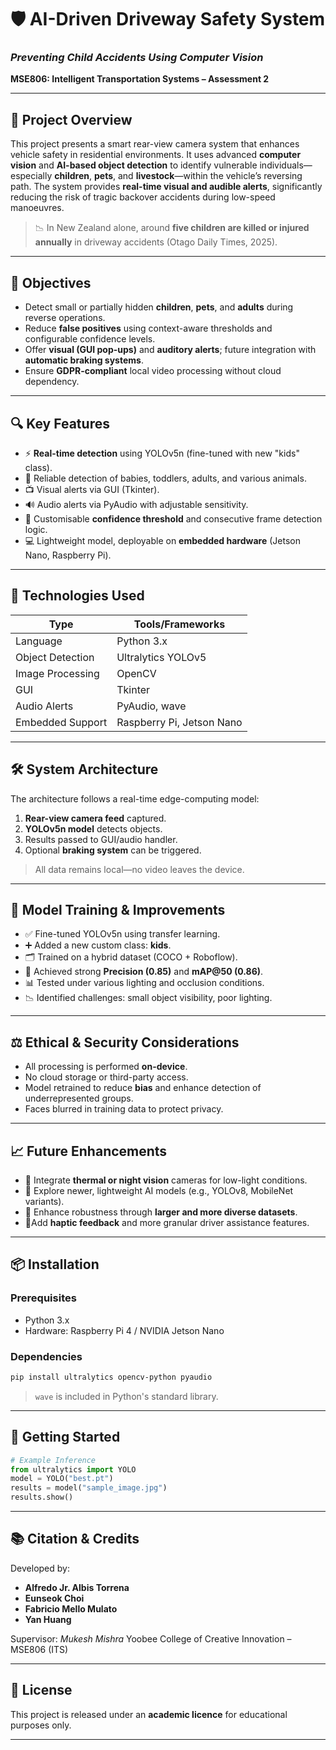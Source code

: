 # 🛡️ AI-Driven Driveway Safety System

### *Preventing Child Accidents Using Computer Vision*

**MSE806: Intelligent Transportation Systems – Assessment 2**

---

## 🚗 Project Overview

This project presents a smart rear-view camera system that enhances vehicle safety in residential environments. It uses advanced **computer vision** and **AI-based object detection** to identify vulnerable individuals—especially **children**, **pets**, and **livestock**—within the vehicle’s reversing path. The system provides **real-time visual and audible alerts**, significantly reducing the risk of tragic backover accidents during low-speed manoeuvres.

> 📉 In New Zealand alone, around **five children are killed or injured annually** in driveway accidents (Otago Daily Times, 2025).

---

## 🎯 Objectives

* Detect small or partially hidden **children**, **pets**, and **adults** during reverse operations.
* Reduce **false positives** using context-aware thresholds and configurable confidence levels.
* Offer **visual (GUI pop-ups)** and **auditory alerts**; future integration with **automatic braking systems**.
* Ensure **GDPR-compliant** local video processing without cloud dependency.

---

## 🔍 Key Features

* ⚡ **Real-time detection** using YOLOv5n (fine-tuned with new "kids" class).
* 🧒 Reliable detection of babies, toddlers, adults, and various animals.
* 📺 Visual alerts via GUI (Tkinter).
* 🔊 Audio alerts via PyAudio with adjustable sensitivity.
* 🎯 Customisable **confidence threshold** and consecutive frame detection logic.
* 💻 Lightweight model, deployable on **embedded hardware** (Jetson Nano, Raspberry Pi).

---

## 🧠 Technologies Used

| Type             | Tools/Frameworks          |
| ---------------- | ------------------------- |
| Language         | Python 3.x                |
| Object Detection | Ultralytics YOLOv5        |
| Image Processing | OpenCV                    |
| GUI              | Tkinter                   |
| Audio Alerts     | PyAudio, wave             |
| Embedded Support | Raspberry Pi, Jetson Nano |

---

## 🛠️ System Architecture

The architecture follows a real-time edge-computing model:

1. **Rear-view camera feed** captured.
2. **YOLOv5n model** detects objects.
3. Results passed to GUI/audio handler.
4. Optional **braking system** can be triggered.

> All data remains local—no video leaves the device.

---

## 🧪 Model Training & Improvements

* ✅ Fine-tuned YOLOv5n using transfer learning.
* ➕ Added a new custom class: **kids**.
* 🗂️ Trained on a hybrid dataset (COCO + Roboflow).
* 🧮 Achieved strong **Precision (0.85)** and **mAP\@50 (0.86)**.
* 📊 Tested under various lighting and occlusion conditions.
* 📉 Identified challenges: small object visibility, poor lighting.

---

## ⚖️ Ethical & Security Considerations

* All processing is performed **on-device**.
* No cloud storage or third-party access.
* Model retrained to reduce **bias** and enhance detection of underrepresented groups.
* Faces blurred in training data to protect privacy.

---

## 📈 Future Enhancements

* 🌙 Integrate **thermal or night vision** cameras for low-light conditions.
* 🧠 Explore newer, lightweight AI models (e.g., YOLOv8, MobileNet variants).
* 🔧 Enhance robustness through **larger and more diverse datasets**.
* 🚦Add **haptic feedback** and more granular driver assistance features.

---

## 📦 Installation

### Prerequisites

* Python 3.x
* Hardware: Raspberry Pi 4 / NVIDIA Jetson Nano

### Dependencies

```bash
pip install ultralytics opencv-python pyaudio
```

> `wave` is included in Python's standard library.

---

## 🚀 Getting Started

```python
# Example Inference
from ultralytics import YOLO
model = YOLO("best.pt")
results = model("sample_image.jpg")
results.show()
```

---

## 📚 Citation & Credits

Developed by:

* **Alfredo Jr. Albis Torrena**
* **Eunseok Choi**
* **Fabricio Mello Mulato**
* **Yan Huang**

Supervisor: *Mukesh Mishra*
Yoobee College of Creative Innovation – MSE806 (ITS)

---

## 📄 License

This project is released under an **academic licence** for educational purposes only.

---

